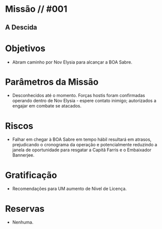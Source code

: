 # Missão // #001
## A Descida
# Objetivos
- Abram caminho por Nov Elysia para alcançar a BOA Sabre.

# Parâmetros da Missão
- Desconhecidos até o momento. Forças hostis foram confirmadas operando dentro de Nov Elysia - espere contato inimigo; autorizados a engajar em combate se atacados.

# Riscos
- Falhar em chegar à BOA Sabre em tempo hábil resultará em atrasos, prejudicando o cronograma da operação e potencialmente reduzindo a janela de oportunidade para resgatar a Capitã Farris e o Embaixador Bannerjee.

# Gratificação
- Recomendações para UM aumento de Nível de Licença.

# Reservas
- Nenhuma.
